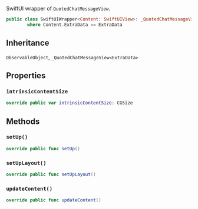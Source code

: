 
SwiftUI wrapper of `QuotedChatMessageView`.

``` swift
public class SwiftUIWrapper<Content: SwiftUIView>: _QuotedChatMessageView<ExtraData>, ObservableObject
        where Content.ExtraData == ExtraData
```

## Inheritance

`ObservableObject`, `_QuotedChatMessageView<ExtraData>`

## Properties

### `intrinsicContentSize`

``` swift
override public var intrinsicContentSize: CGSize 
```

## Methods

### `setUp()`

``` swift
override public func setUp() 
```

### `setUpLayout()`

``` swift
override public func setUpLayout() 
```

### `updateContent()`

``` swift
override public func updateContent() 
```

